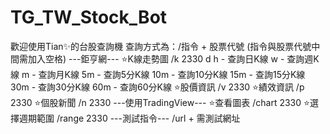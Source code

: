 # TG_TW_Stock_Bot
歡迎使用Tian✨的台股查詢機 查詢方式為：/指令 + 股票代號 (指令與股票代號中間需加入空格)  ---鉅亨網---  ⭐️K線走勢圖  /k 2330 d h - 查詢日K線 w - 查詢週K線 m - 查詢月K線 5m - 查詢5分K線 10m - 查詢10分K線 15m - 查詢15分K線 30m - 查詢30分K線 60m - 查詢60分K線  ⭐️股價資訊 /v 2330   ⭐️績效資訊 /p 2330   ⭐️個股新聞 /n 2330  ---使用TradingView---  ⭐️查看圖表 /chart 2330  ⭐️選擇週期範圍 /range 2330  ---測試指令--- /url + 需測試網址
